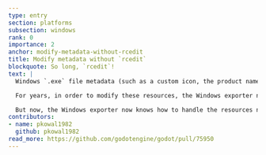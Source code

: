 ```yaml
---
type: entry
section: platforms
subsection: windows
rank: 0
importance: 2
anchor: modify-metadata-without-rcedit
title: Modify metadata without `rcedit`
blockquote: So long, `rcedit`!
text: |
  Windows `.exe` file metadata (such as a custom icon, the product name, and the company information) is stored internally as "resources".

  For years, in order to modify these resources, the Windows exporter needed to access an external Windows program: [`rcedit`](https://github.com/electron/rcedit). That made it really difficult to export for Windows on a non-Windows machine.

  But now, the Windows exporter now knows how to handle the resources natively, so you can edit Windows export metadata without a hitch, on every platform.
contributors:
- name: pkowal1982
  github: pkowal1982
read_more: https://github.com/godotengine/godot/pull/75950
---
```

